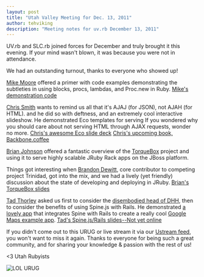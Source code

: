 ```yaml
---
layout: post
title: "Utah Valley Meeting for Dec. 13, 2011"
author: tehviking
description: "Meeting notes for uv.rb December 13, 2011"
---
```

UV.rb and SLC.rb joined forces for December and truly brought it this evening. If your mind wasn't blown, it was because you were not in attendance.

We had an outstanding turnout, thanks to everyone who showed up!

[Mike Moore](http://github.com/blowmage) offered a primer with code examples demonstrating the subtleties in using blocks, procs, lambdas, and Proc.new in Ruby. 
[Mike's demonstration code](https://gist.github.com/1475026)

[Chris Smith](http://github.com/quartzmo) wants to remind us all that it's AJAJ (for JSON), not AJAH (for HTML). and he did so with deftness, and an extremely cool interactive slideshow. He demonstrated Eco templates for serving If you wondered why you should care about not serving HTML through AJAX requests, wonder no more.
[Chris's awesome Eco slide deck](http://backbonecoffeescript.com/eco-coffeescript-templates)
[Chris's upcoming book, Backbone.coffee](http://backbonecoffeescript.com/)

[Brian Johnson](https://github.com/whap) offered a fantastic overview of the [TorqueBox](http://torquebox.org/) project and using it to serve highly scalable JRuby Rack apps on the JBoss platform.

Things got interesting when [Brandon Dewitt](https://github.com/bdewitt), core contributor to competing project Trinidad, got into the mix, and we had a lively (yet friendly) discussion about the state of developing and deploying in JRuby.
[Brian's TorqueBox slides](http://speakerdeck.com/u/tehviking/p/torquebox-from-dec-2011-urug)

[Tad Thorley](https://github.com/phaedryx) asked us first to consider the [disembodied head of DHH](http://distilleryimage2.instagram.com/09f22f44260511e19896123138142014_7.jpg), then to consider the benefits of using Spine.js with Rails. He demonstrated [a lovely app](https://github.com/phaedryx/dragmarkers) that integrates Spine with Rails to create a really cool [Google Maps example app](http://dragmarkers.herokuapp.com/).
[Tad's Spine.js/Rails slides--Not yet online](#)

If you didn't come out to this URUG or live stream it via our [Ustream feed](http://www.ustream.tv/channel/utruby-uv), you won't want to miss it again. Thanks to everyone for being such a great community, and for sharing your knowledge & passion with the rest of us!

<3 Utah Rubyists

![LOL URUG](http://distilleryimage5.instagram.com/28492534260911e1a87612313804ec91_7.jpg)